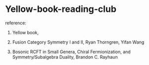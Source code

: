# Yellow-book-reading-club

reference: 

1. Yellow book, 

2. Fusion Category Symmetry I and II, Ryan Thorngren, Yifan Wang

3. Bosonic RCFT in Small Genera, Chiral Fermionization, and Symmetry/Subalgebra Duality, Brandon C. Rayhaun